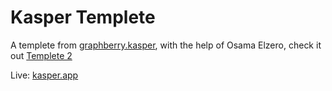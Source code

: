 # Kasper Templete

A templete from [graphberry.kasper](https://www.graphberry.com/item/kasper-one-page-psd-template), with the help of Osama Elzero, check it out [Templete 2](https://youtube.com/playlist?list=PLDoPjvoNmBAy1l-2A21ng3gxEyocruT0t)

Live: [kasper.app](https://kasper-abdomohamad.netlify.app)
